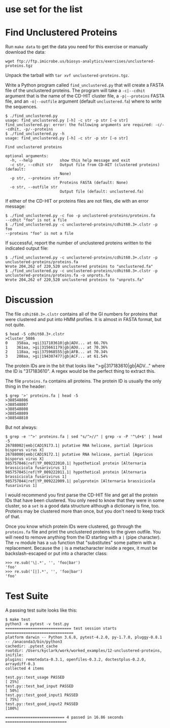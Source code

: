 # use set for the list


# Find Unclustered Proteins

Run `make data` to get the data you need for this exercise or manually download the data:

````
wget ftp://ftp.imicrobe.us/biosys-analytics/exercises/unclustered-proteins.tgz
````

Unpack the tarball with `tar xvf unclustered-proteins.tgz`.

Write a Python program called `find_unclustered.py` that will create a FASTA file of the unclustered proteins. The program will take a `-c|--cdhit` argument that is the name of the CD-HIT cluster file, a `-p|--proteins` FASTA file, and an `-o|--outfile` argument (default `unclustered.fa`) where to write the sequences.

````
$ ./find_unclustered.py
usage: find_unclustered.py [-h] -c str -p str [-o str]
find_unclustered.py: error: the following arguments are required: -c/--cdhit, -p/--proteins
$ ./find_unclustered.py -h
usage: find_unclustered.py [-h] -c str -p str [-o str]

Find unclustered proteins

optional arguments:
  -h, --help            show this help message and exit
  -c str, --cdhit str   Output file from CD-HIT (clustered proteins) (default:
                        None)
  -p str, --proteins str
                        Proteins FASTA (default: None)
  -o str, --outfile str
                        Output file (default: unclustered.fa)
````					

If either of the CD-HIT or proteins files are not files, die with an error message:

````
$ ./find_unclustered.py -c foo -p unclustered-proteins/proteins.fa
--cdhit "foo" is not a file
$ ./find_unclustered.py -c unclustered-proteins/cdhit60.3+.clstr -p foo
--proteins "foo" is not a file
````

If successful, report the number of unclustered proteins written to the indicated output file:

````
$ ./find_unclustered.py -c unclustered-proteins/cdhit60.3+.clstr -p unclustered-proteins/proteins.fa
Wrote 204,262 of 220,520 unclustered proteins to "unclustered.fa"
$ ./find_unclustered.py -c unclustered-proteins/cdhit60.3+.clstr -p unclustered-proteins/proteins.fa -o unprots.fa
Wrote 204,262 of 220,520 unclustered proteins to "unprots.fa"
````

# Discussion

The file `cdhit60.3+.clstr` contains all of the GI numbers for proteins that were clustered and put into HMM profiles. It is almost in FASTA format, but not quite.

````
$ head -5 cdhit60.3+.clstr
>Cluster_5086
0    358aa, >gi|317183610|gb|ADV... at 66.76%
1    361aa, >gi|315661179|gb|ADU... at 70.36%
2    118aa, >gi|375968555|gb|AFB... at 70.34%
3    208aa, >gi|194307477|gb|ACF... at 61.54%
````

The protein IDs are in the bit that looks like ">gi|317183610|gb|ADV..." where the ID is "317183610". A regex would be the perfect thing to extract this.

The file `proteins.fa` contains all proteins. The protein ID is usually the only thing in the header:

````
$ grep '>' proteins.fa | head -5
>388548806
>388548807
>388548808
>388548809
>388548810
````
But not always:

````
$ grep -e '^>' proteins.fa | sed "s/^>//" | grep -v -P '^\d+$' | head -5
26788002|emb|CAD19173.1| putative RNA helicase, partial [Agaricus bisporus virus X]
26788000|emb|CAD19172.1| putative RNA helicase, partial [Agaricus bisporus virus X]
985757046|ref|YP_009222010.1| hypothetical protein [Alternaria brassicicola fusarivirus 1]
985757045|ref|YP_009222011.1| hypothetical protein [Alternaria brassicicola fusarivirus 1]
985757044|ref|YP_009222009.1| polyprotein [Alternaria brassicicola fusarivirus 1]
````

I would recommend you first parse the CD-HIT file and get all the protein IDs that have been clustered. You only need to know that they were in some cluster, so a `set` is a good data structure although a dictionary is fine, too. Proteins may be clustered more than once, but you don't need to keep track of that.

Once you know which protein IDs were clustered, go through the `proteins.fa` file and print the unclustered proteins to the given outfile. You will need to remove anything from the ID starting with a `|` (pipe character). The `re` module has a `sub` function that "substitutes" some pattern with a replacement. Because the `|` is a metacharacter inside a regex, it must be backslash-escaped or put into a character class:

````
>>> re.sub('\|.*', '', 'foo|bar')
'foo'
>>> re.sub('[|].*', '', 'foo|bar')
'foo'
````

# Test Suite

A passing test suite looks like this:

````
$ make test
python3 -m pytest -v test.py
============================= test session starts ==============================
platform darwin -- Python 3.6.8, pytest-4.2.0, py-1.7.0, pluggy-0.8.1 -- /anaconda3/bin/python3
cachedir: .pytest_cache
rootdir: /Users/kyclark/work/worked_examples/12-unclustered-proteins, inifile:
plugins: remotedata-0.3.1, openfiles-0.3.2, doctestplus-0.2.0, arraydiff-0.3
collected 4 items

test.py::test_usage PASSED                                               [ 25%]
test.py::test_bad_input PASSED                                           [ 50%]
test.py::test_good_input1 PASSED                                         [ 75%]
test.py::test_good_input2 PASSED                                         [100%]

========================== 4 passed in 16.86 seconds ===========================
````
